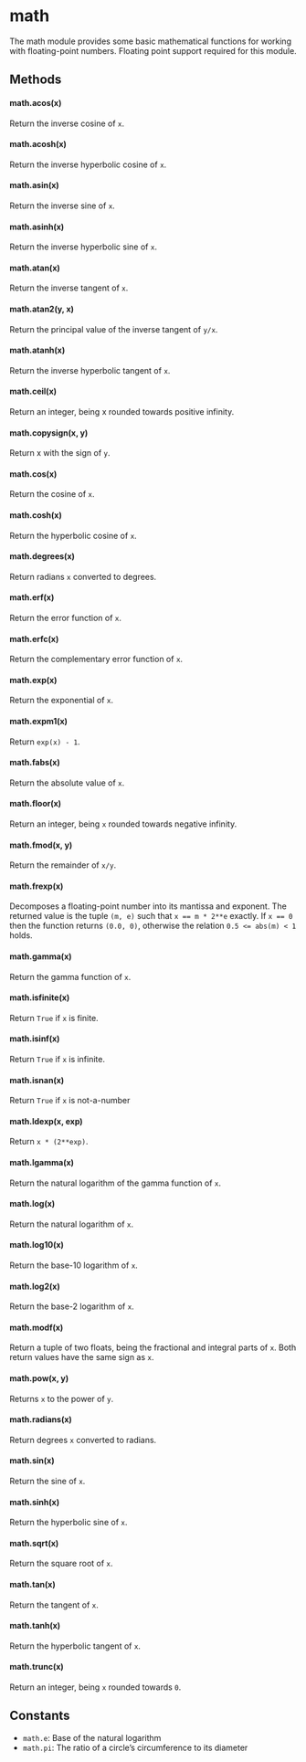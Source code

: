 # math

The math module provides some basic mathematical functions for working with floating-point numbers. Floating point support required for this module.

## Methods

#### math.acos\(x)

Return the inverse cosine of `x`.

#### math.acosh\(x)

Return the inverse hyperbolic cosine of `x`.

#### math.asin\(x)

Return the inverse sine of `x`.

#### math.asinh\(x)

Return the inverse hyperbolic sine of `x`.

#### math.atan\(x)

Return the inverse tangent of `x`.

#### math.atan2\(y, x)

Return the principal value of the inverse tangent of `y/x`.

#### math.atanh\(x)

Return the inverse hyperbolic tangent of `x`.

#### math.ceil\(x)

Return an integer, being x rounded towards positive infinity.

#### math.copysign\(x, y)

Return x with the sign of `y`.

#### math.cos\(x)

Return the cosine of `x`.

#### math.cosh\(x)

Return the hyperbolic cosine of `x`.

#### math.degrees\(x)

Return radians `x` converted to degrees.

#### math.erf\(x)

Return the error function of `x`.

#### math.erfc\(x)

Return the complementary error function of `x`.

#### math.exp\(x)

Return the exponential of `x`.

#### math.expm1\(x)

Return `exp(x) - 1`.

#### math.fabs\(x)

Return the absolute value of `x`.

#### math.floor\(x)

Return an integer, being `x` rounded towards negative infinity.

#### math.fmod\(x, y)

Return the remainder of `x/y`.

#### math.frexp\(x)

Decomposes a floating-point number into its mantissa and exponent. The returned value is the tuple `(m, e)` such that `x == m * 2**e` exactly. If `x == 0` then the function returns `(0.0, 0)`, otherwise the relation `0.5 <= abs(m) < 1` holds.

#### math.gamma\(x)

Return the gamma function of `x`.

#### math.isfinite\(x)

Return `True` if `x` is finite.

#### math.isinf\(x)

Return `True` if `x` is infinite.

#### math.isnan\(x)

Return `True` if `x` is not-a-number

#### math.ldexp\(x, exp)

Return `x * (2**exp)`.

#### math.lgamma\(x)

Return the natural logarithm of the gamma function of `x`.

#### math.log\(x)

Return the natural logarithm of `x`.

#### math.log10\(x)

Return the base-10 logarithm of `x`.

#### math.log2\(x)

Return the base-2 logarithm of `x`.

#### math.modf\(x)

Return a tuple of two floats, being the fractional and integral parts of `x`. Both return values have the same sign as `x`.

#### math.pow\(x, y)

Returns `x` to the power of `y`.

#### math.radians\(x)

Return degrees `x` converted to radians.

#### math.sin\(x)

Return the sine of `x`.

#### math.sinh\(x)

Return the hyperbolic sine of `x`.

#### math.sqrt\(x)

Return the square root of `x`.

#### math.tan\(x)

Return the tangent of `x`.

#### math.tanh\(x)

Return the hyperbolic tangent of `x`.

#### math.trunc\(x)

Return an integer, being `x` rounded towards `0`.

## Constants

* `math.e`: Base of the natural logarithm
* `math.pi`: The ratio of a circle’s circumference to its diameter


